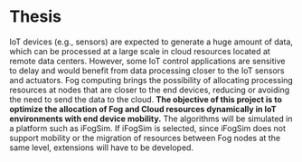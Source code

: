 # Thesis

IoT devices (e.g., sensors) are expected to generate a huge amount of data, which can be processed at a large scale in cloud resources located at remote data centers. However, some IoT control applications are sensitive to delay and would benefit from data processing closer to the IoT sensors and actuators. Fog computing brings the possibility of allocating processing resources at nodes that are closer to the end devices, reducing or avoiding the need to send the data to the cloud. **The objective of this project is to optimize the allocation of Fog and Cloud resources dynamically in IoT environments with end device mobility.** The algorithms will be simulated in a platform such as iFogSim. If iFogSim is selected, since iFogSim does not support mobility or the migration of resources between Fog nodes at the same level, extensions will have to be developed.
